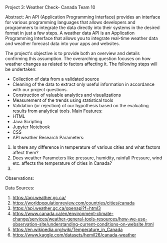 Project 3: Weather Check- Canada
Team 10

Abstract:
An API (Application Programming Interface) provides an interface for various programming languages that allows developers and programmers to integrate the data directly into their systems in the desired format in just a few steps. A weather data API is an Application Programming Interface that allows you to integrate real-time weather data and weather forecast data into your apps and websites. 

The project's objective is to provide both an overview and details confirming this assumption. The overarching question focuses on how weather changes as related to factors affecting it.
The following steps will be undertaken:
* Collection of data from a validated source
* Cleaning of the data to extract only useful information in accordance with our project questions.
* Construction of valuable analytics and visualizations
* Measurement of the trends using statistical tools
* Validation (or rejection) of our hypothesis based on the evaluating results from analytical tools.
Main Features:
* HTML
* Java Scripting
* Jupyter Notebook
* CSS
* API weather
Research Parameters:
1. Is there any difference in temperature of various cities and what factors affect them? 
2. Does weather Parameters like pressure, humidity, rainfall Pressure, wind etc. affects the temperature of cities in Canada?
3. 
Observations:

Data Sources:
1. https://api.weather.gc.ca/
2. https://worldpopulationreview.com/countries/cities/canada
3. https://api.weather.gc.ca/openapi?f=html3
4. https://www.canada.ca/en/environment-climate-change/services/weather-general-tools-resources/how-we-use-observation-site/understanding-current-conditions-on-website.html
5. https://en.wikipedia.org/wiki/Temperature_in_Canada
6. https://www.kaggle.com/datasets/hemil26/canada-weather









